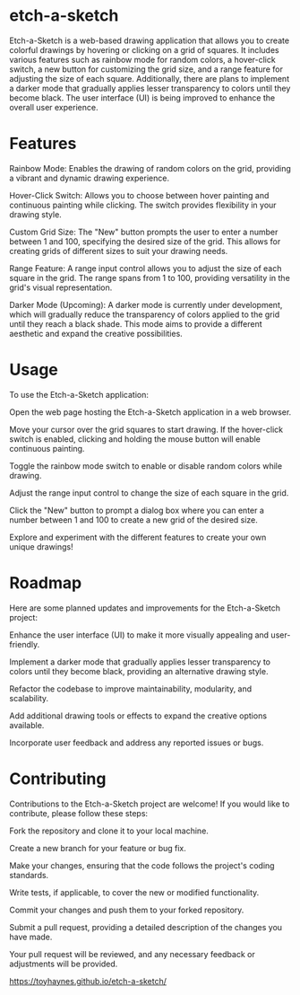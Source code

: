 # etch-a-sketch

Etch-a-Sketch is a web-based drawing application that allows you to create colorful drawings by hovering or clicking on a grid of squares. It includes various features such as rainbow mode for random colors, a hover-click switch, a new button for customizing the grid size, and a range feature for adjusting the size of each square. Additionally, there are plans to implement a darker mode that gradually applies lesser transparency to colors until they become black. The user interface (UI) is being improved to enhance the overall user experience.

# Features
Rainbow Mode: Enables the drawing of random colors on the grid, providing a vibrant and dynamic drawing experience.

Hover-Click Switch: Allows you to choose between hover painting and continuous painting while clicking. The switch provides flexibility in your drawing style.

Custom Grid Size: The "New" button prompts the user to enter a number between 1 and 100, specifying the desired size of the grid. This allows for creating grids of different sizes to suit your drawing needs.

Range Feature: A range input control allows you to adjust the size of each square in the grid. The range spans from 1 to 100, providing versatility in the grid's visual representation.

Darker Mode (Upcoming): A darker mode is currently under development, which will gradually reduce the transparency of colors applied to the grid until they reach a black shade. This mode aims to provide a different aesthetic and expand the creative possibilities.

# Usage
To use the Etch-a-Sketch application:

Open the web page hosting the Etch-a-Sketch application in a web browser.

Move your cursor over the grid squares to start drawing. If the hover-click switch is enabled, clicking and holding the mouse button will enable continuous painting.

Toggle the rainbow mode switch to enable or disable random colors while drawing.

Adjust the range input control to change the size of each square in the grid.

Click the "New" button to prompt a dialog box where you can enter a number between 1 and 100 to create a new grid of the desired size.

Explore and experiment with the different features to create your own unique drawings!

# Roadmap
Here are some planned updates and improvements for the Etch-a-Sketch project:

Enhance the user interface (UI) to make it more visually appealing and user-friendly.

Implement a darker mode that gradually applies lesser transparency to colors until they become black, providing an alternative drawing style.

Refactor the codebase to improve maintainability, modularity, and scalability.

Add additional drawing tools or effects to expand the creative options available.

Incorporate user feedback and address any reported issues or bugs.

# Contributing
Contributions to the Etch-a-Sketch project are welcome! If you would like to contribute, please follow these steps:

Fork the repository and clone it to your local machine.

Create a new branch for your feature or bug fix.

Make your changes, ensuring that the code follows the project's coding standards.

Write tests, if applicable, to cover the new or modified functionality.

Commit your changes and push them to your forked repository.

Submit a pull request, providing a detailed description of the changes you have made.

Your pull request will be reviewed, and any necessary feedback or adjustments will be provided.


https://toyhaynes.github.io/etch-a-sketch/